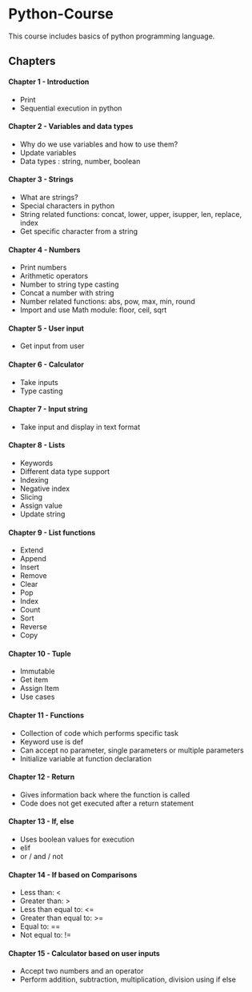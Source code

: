 # Python-Course

This course includes basics of python programming language.

## Chapters

#### Chapter 1 - Introduction

- Print
- Sequential execution in python

#### Chapter 2 - Variables and data types

- Why do we use variables and how to use them?
- Update variables
- Data types : string, number, boolean

#### Chapter 3 - Strings

- What are strings?
- Special characters in python
- String related functions: concat, lower, upper, isupper, len, replace, index
- Get specific character from a string

#### Chapter 4 - Numbers

- Print numbers
- Arithmetic operators
- Number to string type casting
- Concat a number with string
- Number related functions: abs, pow, max, min, round
- Import and use Math module: floor, ceil, sqrt

#### Chapter 5 - User input

- Get input from user

#### Chapter 6 - Calculator

- Take inputs
- Type casting

#### Chapter 7 - Input string

- Take input and display in text format

#### Chapter 8 - Lists

- Keywords
- Different data type support
- Indexing
- Negative index
- Slicing
- Assign value
- Update string

#### Chapter 9 - List functions

- Extend
- Append
- Insert
- Remove
- Clear
- Pop
- Index
- Count
- Sort
- Reverse
- Copy

#### Chapter 10 - Tuple

- Immutable
- Get item
- Assign Item
- Use cases

#### Chapter 11 - Functions

- Collection of code which performs specific task
- Keyword use is def
- Can accept no parameter, single parameters or multiple parameters
- Initialize variable at function declaration

#### Chapter 12 - Return

- Gives information back where the function is called
- Code does not get executed after a return statement

#### Chapter 13 - If, else

- Uses boolean values for execution
- elif
- or / and / not

#### Chapter 14 - If based on Comparisons

- Less than: <
- Greater than: >
- Less than equal to: <=
- Greater than equal to: >=
- Equal to: ==
- Not equal to: !=

#### Chapter 15 - Calculator based on user inputs

- Accept two numbers and an operator
- Perform addition, subtraction, multiplication, division using if else
